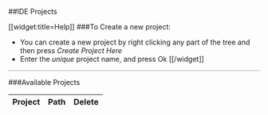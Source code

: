 ##IDE Projects

[[widget:title=Help]]
###To Create a new project:

- You can create a new project by right clicking any part of the tree and then press *Create Project Here*
- Enter the *unique* project name, and press Ok
[[/widget]]

<div id="idetree" style='margin-top: 10px; margin-bottom: 10px; border: 1px solid lightgray'>
</div>


###Available Projects

<table id='projects'>
    <thead>
        <tr>
            <th>Project</th>
            <th>Path</th>
            <th>Delete</th>
        </tr>
    </thead>
    <tbody>
    </tbody>
</table>

<link rel="stylesheet" href="js/libs/jstree/themes/classic/style.css" type="text/css" />
<script language="javascript" src="js/libs/jstree/jquery.hotkeys.js"/>
<script language="javascript" src="js/libs/jstree/jquery.jstree.js"/>

<script>
$(document).ready(function() {
    var METHODS = {createproject: "createProject",
                   deleteproject: "deleteProject",
                   getprojects: "getProjects"};
               
    var remotecall = function(method, options) {
        var options = $.extend({success: $.noop,
                                error: $.alerterror,
                                data: {}}, options);
                                
        $.ajax({url: 'appserver/rest/ui/ide/' + method,
                type: 'POST',
                dataType: 'json',
                data: options.data,
                success: options.success,
                error: options.error});
    };
    
    var createProject = function(item) {
        var id = item.attr("id");
        var tree = this;
        $.prompt("Project Name?", {title: "Create Project Name",
                                   pattern: /.+/,
                                   error: "Project name can't be empty",
                                   value: tree.get_text(item),
                                   ok: function(name) {
                                       remotecall(METHODS.createproject, {data:{name: name,
                                                                                path: id},
                                                                          success: function(){
                                                                              listprojects();
                                                                          }});
                                    }});
    };
    
    $("#idetree").jstree({ plugins: ['themes', 'json_data', 'types', 'ui', 'contextmenu', 'crrm'],
                        ui: {
                            select_limit: 1,
                        },
                        types: {
                            types: { project: {icon: {image: 'img/editor/project.png'}},
                                     file: {icon: {image: 'img/editor/file.png'}},
                                     default: {}}
                        },
                        contextmenu: {
                            items: [{label: "Create Project Here",
                                     action: createProject}],
                        },
                        json_data: {
                                ajax: { url: 'appserver/rest/ui/ide/getProjectNode',
                                        data: function(n) {
                                            return {id: n.attr ? n.attr("id") : "."};
                                        }},
                            progressive_render : true
                            },
                        themes: {theme : "classic"},
                    });
    
    var listprojects = function(){
        remotecall(METHODS.getprojects, {success: function(projects){
            var body = $("#projects > tbody").empty();
            $.each(projects, function(){
                var project = this;
                var row = $("#project-row").tmpl(project);
                $("#delete", row).click(function(e){
                    e.preventDefault();
                    $.confirm("Are you sure you want to delete project '" + project.name + "' ?",
                                {title: "Delete Project",
                                ok: function(){
                                    remotecall(METHODS.deleteproject, {data: {name: project.name},
                                                                       success: function() {
                                                                           row.remove();
                                                                        }});
                                }});
                });
                body.append(row);
            });
        }});
    };
    
    listprojects();
});

</script>
<script id="project-row" type="text/x-jquery-tmpl">
  <tr>
    <td>${name}</td>
    <td>${path}</td>
    <td><a id='delete' href='#'>delete</a></td>
  </tr>
</script>
